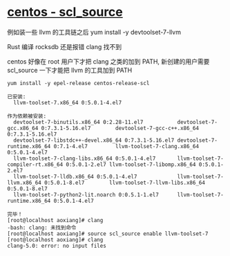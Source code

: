 # [centos - scl_source](2021/12/centos_clang_scl_source.md)

例如装一些 llvm 的工具链之后 yum install -y devtoolset-7-llvm

Rust 编译 rocksdb 还是报错 clang 找不到

centos 好像在 root 用户下才把 clang 之类的加到 PATH, 新创建的用户需要 scl_source 一下才能把 llvm 的工具加到 PATH


```
yum install -y epel-release centos-release-scl
```

```
已安装:
  llvm-toolset-7.x86_64 0:5.0.1-4.el7

作为依赖被安装:
  devtoolset-7-binutils.x86_64 0:2.28-11.el7           devtoolset-7-gcc.x86_64 0:7.3.1-5.16.el7        devtoolset-7-gcc-c++.x86_64 0:7.3.1-5.16.el7 
  devtoolset-7-libstdc++-devel.x86_64 0:7.3.1-5.16.el7 devtoolset-7-runtime.x86_64 0:7.1-4.el7         llvm-toolset-7-clang.x86_64 0:5.0.1-4.el7    
  llvm-toolset-7-clang-libs.x86_64 0:5.0.1-4.el7       llvm-toolset-7-compiler-rt.x86_64 0:5.0.1-2.el7 llvm-toolset-7-libomp.x86_64 0:5.0.1-2.el7   
  llvm-toolset-7-lldb.x86_64 0:5.0.1-4.el7             llvm-toolset-7-llvm.x86_64 0:5.0.1-8.el7        llvm-toolset-7-llvm-libs.x86_64 0:5.0.1-8.el7
  llvm-toolset-7-python2-lit.noarch 0:0.5.1-1.el7      llvm-toolset-7-runtime.x86_64 0:5.0.1-4.el7    

完毕！
[root@localhost aoxiang]# clang
-bash: clang: 未找到命令
[root@localhost aoxiang]# source scl_source enable llvm-toolset-7
[root@localhost aoxiang]# clang
clang-5.0: error: no input files
```
